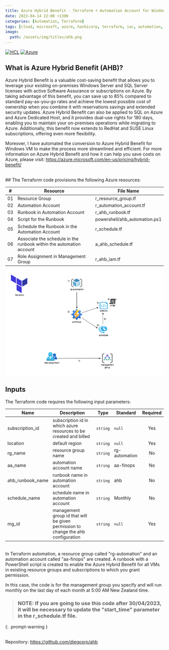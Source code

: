 ```yaml
---
title: Azure Hybrid Benefit - Terraform + Automation Account for Windows VM
date: 2023-04-14 22:00 +1300
categories: [Automation, Terraform]
tags: [cloud, microsoft, azure, hashicorp, terraform, iac, automation, powershell, ahb, azurehybridbenefit, governance, finops]
image:
  path: /assets/img/titles/ahb.png
---
```


[![HCL](https://img.shields.io/badge/language-HCL-blueviolet)](https://www.terraform.io/)
[![Azure](https://img.shields.io/badge/provider-Azure-blue)](https://registry.terraform.io/providers/hashicorp/azurerm/latest)

## What is Azure Hybrid Benefit (AHB)?
Azure Hybrid Benefit is a valuable cost-saving benefit that allows you to leverage your existing on-premises Windows Server and SQL Server licenses with active Software Assurance or subscriptions on Azure. By taking advantage of this benefit, you can save up to 85% compared to standard pay-as-you-go rates and achieve the lowest possible cost of ownership when you combine it with reservations savings and extended security updates. Azure Hybrid Benefit can also be applied to SQL on Azure and Azure Dedicated Host, and it provides dual-use rights for 180 days, enabling you to maintain your on-premises operations while migrating to Azure. Additionally, this benefit now extends to RedHat and SUSE Linux subscriptions, offering even more flexibility.

Moreover, I have automated the conversion to Azure Hybrid Benefit for Windows VM to make the process more streamlined and efficient. For more information on Azure Hybrid Benefit and how it can help you save costs on Azure, please visit: 
<a href="https://azure.microsoft.com/en-us/pricing/hybrid-benefit/" target="_blank">https://azure.microsoft.com/en-us/pricing/hybrid-benefit/</a>


<br>
## The Terraform code provisions the following Azure resources:

| # | Resource |  File Name |
|--|--|--
| 01 | Resource Group | r_resource_group.tf |
| 02 | Automation Account | r_automation_account.tf |
| 03 | Runbook in Automation Account | r_ahb_runbook.tf |
| 04 | Script for the Runbook | powershell/ahb_automation.ps1 |
| 05 | Schedule the Runbook in the Automation Account | r_schedule.tf |
| 06 | Associate the schedule in the runbook within the automation account | a_ahb_schedule.tf |
| 07 | Role Assignment in Management Group | r_ahb_iam.tf |

![](/assets/img/posts/ahb_diagram.png)

## Inputs
The Terraform code requires the following input parameters:

| Name | Description | Type | Standard | Required |
|------|-------------|------|---------|:--------:|
| subscription_id | subscription id in which azure resources to be created and billed | `string` | `null` | Yes |
| location | default region | `string` | `null` | Yes |
| rg_name | resource group name | `string` | rg-automation | No |
| aa_name | automation account name | `string` | aa-finops | No |
| ahb_runbook_name | runbook name in automation account | `string` | ahb | No |
| schedule_name | schedule name in automation account | `string` | Monthly | No |
| mg_id | management group id that will be given permission to change the ahb configuration | `string` | `null` | Yes |

<br>
In Terraform automation, a resource group called "rg-automation" and an automation account called "aa-finops" are created. 
A runbook with a PowerShell script is created to enable the Azure Hybrid Benefit for all VMs in existing resource groups and subscriptions to which you grant permission.

In this case, the code is for the management group you specify and will run monthly on the last day of each month at 5:00 AM New Zealand time.


> ### NOTE: If you are going to use this code after 30/04/2023, it will be necessary to update the "start_time" parameter in the r_schedule.tf file.
{: .prompt-warning }

<br>
Repository: <a href="https://github.com/diegosrp/ahb" target="_blank">https://github.com/diegosrp/ahb</a>
